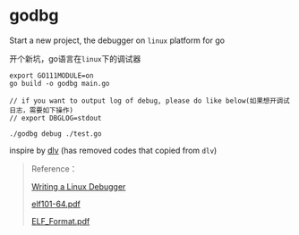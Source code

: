 # godbg
Start a new project, the debugger on `linux` platform for go   

开个新坑，go语言在`linux`下的调试器    


```
export GO111MODULE=on  
go build -o godbg main.go   

// if you want to output log of debug, please do like below(如果想开调试日志，需要如下操作)  
// export DBGLOG=stdout  

./godbg debug ./test.go  
```

inspire by [dlv](https://github.com/derekparker/delve)  (has removed codes that copied from `dlv`)

> Reference： 
>
> [Writing a Linux Debugger](https://blog.tartanllama.xyz/writing-a-linux-debugger-setup/) 
>
> [elf101-64.pdf](<https://github.com/chainhelen/godbg/blob/master/file/elf101-64.pdf>)
>
> [ELF_Format.pdf](<https://github.com/chainhelen/godbg/blob/master/file/ELF_Format.pdf>)

